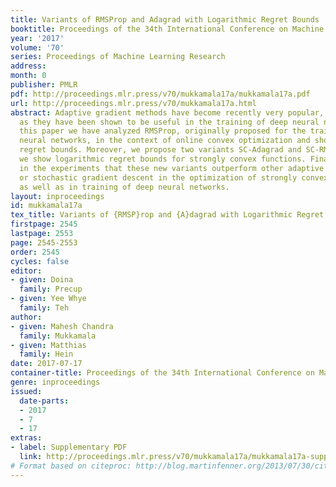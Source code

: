 ```yaml
---
title: Variants of RMSProp and Adagrad with Logarithmic Regret Bounds
booktitle: Proceedings of the 34th International Conference on Machine Learning
year: '2017'
volume: '70'
series: Proceedings of Machine Learning Research
address: 
month: 0
publisher: PMLR
pdf: http://proceedings.mlr.press/v70/mukkamala17a/mukkamala17a.pdf
url: http://proceedings.mlr.press/v70/mukkamala17a.html
abstract: Adaptive gradient methods have become recently very popular, in particular
  as they have been shown to be useful in the training of deep neural networks. In
  this paper we have analyzed RMSProp, originally proposed for the training of deep
  neural networks, in the context of online convex optimization and show $\sqrtT$-type
  regret bounds. Moreover, we propose two variants SC-Adagrad and SC-RMSProp for which
  we show logarithmic regret bounds for strongly convex functions. Finally, we demonstrate
  in the experiments that these new variants outperform other adaptive gradient techniques
  or stochastic gradient descent in the optimization of strongly convex functions
  as well as in training of deep neural networks.
layout: inproceedings
id: mukkamala17a
tex_title: Variants of {RMSP}rop and {A}dagrad with Logarithmic Regret Bounds
firstpage: 2545
lastpage: 2553
page: 2545-2553
order: 2545
cycles: false
editor:
- given: Doina
  family: Precup
- given: Yee Whye
  family: Teh
author:
- given: Mahesh Chandra
  family: Mukkamala
- given: Matthias
  family: Hein
date: 2017-07-17
container-title: Proceedings of the 34th International Conference on Machine Learning
genre: inproceedings
issued:
  date-parts:
  - 2017
  - 7
  - 17
extras:
- label: Supplementary PDF
  link: http://proceedings.mlr.press/v70/mukkamala17a/mukkamala17a-supp.pdf
# Format based on citeproc: http://blog.martinfenner.org/2013/07/30/citeproc-yaml-for-bibliographies/
---
```

